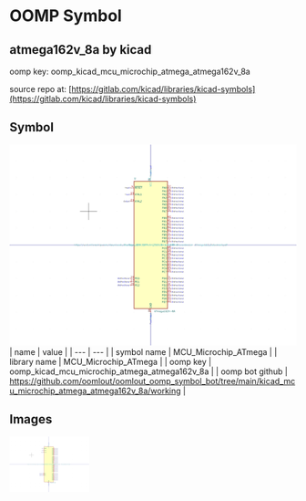 # OOMP Symbol  
## atmega162v_8a  by kicad  
  
oomp key: oomp_kicad_mcu_microchip_atmega_atmega162v_8a  
  
source repo at: [https://gitlab.com/kicad/libraries/kicad-symbols](https://gitlab.com/kicad/libraries/kicad-symbols)  
## Symbol  
  
[![working.png](working_600.png)](working.png)  
| name | value | 
| --- | --- | 
| symbol name | MCU_Microchip_ATmega | 
| library name | MCU_Microchip_ATmega | 
| oomp key | oomp_kicad_mcu_microchip_atmega_atmega162v_8a | 
| oomp bot github | https://github.com/oomlout/oomlout_oomp_symbol_bot/tree/main/kicad_mcu_microchip_atmega_atmega162v_8a/working | 
## Images  
  
[![working.png](working_140.png)](working.png)  
